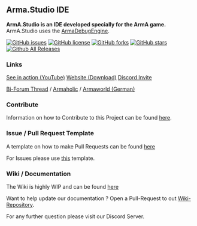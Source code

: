 ## Arma.Studio IDE
__ArmA.Studio is an IDE developed specially for the ArmA game.__
ArmA.Studio uses the [ArmaDebugEngine](https://github.com/dedmen/ArmaDebugEngine).

[![GitHub issues](https://img.shields.io/github/issues/X39/ArmA.Studio.svg)](https://github.com/X39/ArmA.Studio/issues) [![GitHub license](https://img.shields.io/badge/license-MIT-blue.svg)](https://raw.githubusercontent.com/X39/ArmA.Studio/master/LICENSE) [![GitHub forks](https://img.shields.io/github/forks/X39/ArmA.Studio.svg)](https://github.com/X39/ArmA.Studio/network) [![GitHub stars](https://img.shields.io/github/stars/X39/ArmA.Studio.svg)](https://github.com/X39/ArmA.Studio/stargazers) [![Github All Releases](https://img.shields.io/github/downloads/X39/ArmA.Studio/total.svg)](https://github.com/X39/ArmA.Studio/releases)

### Links

[See in action (YouTube)](https://youtu.be/pd-2WQzoG48)
[Website (Download)](https://x39.io/projects?project=ArmA.Studio)
[Discord Invite](https://discord.gg/RRaPyb9)

[Bi-Forum Thread](https://forums.bistudio.com/forums/topic/203020-armastudio-the-open-source-community-made-ide-for-arma/) / [Armaholic](http://www.armaholic.com/page.php?id=32550) / [Armaworld (German)](https://armaworld.de/index.php?thread/2838-alpha-arma-studio-die-community-made-opensource-ide-f%C3%BCr-arma/)

### Contribute

Information on how to Contribute to this Project can be found [here](https://github.com/X39/ArmA.Studio/blob/master/CONTRIBUTING.md).

### Issue / Pull Request Template

A template on how to make Pull Requests can be found [here](https://github.com/X39/ArmA.Studio/blob/master/PULL_REQUEST_TEMPLATE.md)

For Issues please use [this](https://github.com/X39/ArmA.Studio/blob/master/ISSUE_TEMPLATE.md) template.

### Wiki / Documentation

The Wiki is highly WIP and can be found [here](https://github.com/ArmA-Studio/ArmA.Studio/wiki)

Want to help update our documentation ? Open a Pull-Request to out [Wiki-Repository](https://github.com/ArmA-Studio/ArmA.Studio-wiki).

For any further question please visit our Discord Server. 